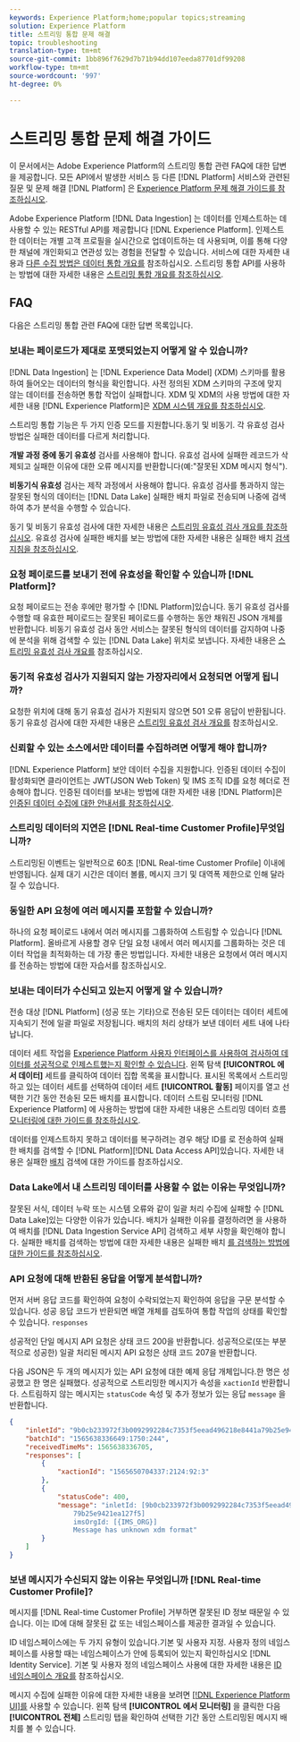 ```yaml
---
keywords: Experience Platform;home;popular topics;streaming
solution: Experience Platform
title: 스트리밍 통합 문제 해결
topic: troubleshooting
translation-type: tm+mt
source-git-commit: 1bb896f7629d7b71b94dd107eeda87701df99208
workflow-type: tm+mt
source-wordcount: '997'
ht-degree: 0%

---
```



# 스트리밍 통합 문제 해결 가이드

이 문서에서는 Adobe Experience Platform의 스트리밍 통합 관련 FAQ에 대한 답변을 제공합니다. 모든 API에서 발생한 서비스 등 다른 [!DNL Platform] 서비스와 관련된 질문 및 문제 해결 [!DNL Platform] 은 [Experience Platform 문제 해결 가이드를 참조하십시오](../../landing/troubleshooting.md).

Adobe Experience Platform [!DNL Data Ingestion] 는 데이터를 인제스트하는 데 사용할 수 있는 RESTful API를 제공합니다 [!DNL Experience Platform]. 인제스트한 데이터는 개별 고객 프로필을 실시간으로 업데이트하는 데 사용되며, 이를 통해 다양한 채널에 개인화되고 연관성 있는 경험을 전달할 수 있습니다. 서비스에 대한 자세한 내용과 [다른 수집 방법은 데이터 통합 개요를](../home.md) 참조하십시오. 스트리밍 통합 API를 사용하는 방법에 대한 자세한 내용은 [스트리밍 통합 개요를 참조하십시오](../streaming-ingestion/overview.md).

## FAQ

다음은 스트리밍 통합 관련 FAQ에 대한 답변 목록입니다.

### 보내는 페이로드가 제대로 포맷되었는지 어떻게 알 수 있습니까?

[!DNL Data Ingestion] 는 [!DNL Experience Data Model] (XDM) 스키마를 활용하여 들어오는 데이터의 형식을 확인합니다. 사전 정의된 XDM 스키마의 구조에 맞지 않는 데이터를 전송하면 통합 작업이 실패합니다. XDM 및 XDM의 사용 방법에 대한 자세한 내용 [!DNL Experience Platform]은 [XDM 시스템 개요를 참조하십시오](../../xdm/home.md).

스트리밍 통합 기능은 두 가지 인증 모드를 지원합니다.동기 및 비동기. 각 유효성 검사 방법은 실패한 데이터를 다르게 처리합니다.

**개발 과정 중에 동기 유효성** 검사를 사용해야 합니다. 유효성 검사에 실패한 레코드가 삭제되고 실패한 이유에 대한 오류 메시지를 반환합니다(예:&quot;잘못된 XDM 메시지 형식&quot;).

**비동기식 유효성** 검사는 제작 과정에서 사용해야 합니다. 유효성 검사를 통과하지 않는 잘못된 형식의 데이터는 [!DNL Data Lake] 실패한 배치 파일로 전송되며 나중에 검색하여 추가 분석을 수행할 수 있습니다.

동기 및 비동기 유효성 검사에 대한 자세한 내용은 [스트리밍 유효성 검사 개요를 참조하십시오](../quality/streaming-validation.md). 유효성 검사에 실패한 배치를 보는 방법에 대한 자세한 내용은 실패한 배치 [검색 지침을 참조하십시오](../quality/retrieve-failed-batches.md).

### 요청 페이로드를 보내기 전에 유효성을 확인할 수 있습니까 [!DNL Platform]?

요청 페이로드는 전송 후에만 평가할 수 [!DNL Platform]있습니다. 동기 유효성 검사를 수행할 때 유효한 페이로드는 잘못된 페이로드를 수행하는 동안 채워진 JSON 개체를 반환합니다. 비동기 유효성 검사 동안 서비스는 잘못된 형식의 데이터를 감지하여 나중에 분석을 위해 검색할 수 있는 [!DNL Data Lake] 위치로 보냅니다. 자세한 내용은 [스트리밍 유효성 검사 개요를](../quality/streaming-validation.md) 참조하십시오.

### 동기적 유효성 검사가 지원되지 않는 가장자리에서 요청되면 어떻게 됩니까?

요청한 위치에 대해 동기 유효성 검사가 지원되지 않으면 501 오류 응답이 반환됩니다. 동기 유효성 검사에 대한 자세한 내용은 [스트리밍 유효성 검사 개요를](../quality/streaming-validation.md) 참조하십시오.

### 신뢰할 수 있는 소스에서만 데이터를 수집하려면 어떻게 해야 합니까?

[!DNL Experience Platform] 보안 데이터 수집을 지원합니다. 인증된 데이터 수집이 활성화되면 클라이언트는 JWT(JSON Web Token) 및 IMS 조직 ID를 요청 헤더로 전송해야 합니다. 인증된 데이터를 보내는 방법에 대한 자세한 내용 [!DNL Platform]은 [인증된 데이터 수집에 대한 안내서를 참조하십시오](../tutorials/create-authenticated-streaming-connection.md).

### 스트리밍 데이터의 지연은 [!DNL Real-time Customer Profile]무엇입니까?

스트리밍된 이벤트는 일반적으로 60초 [!DNL Real-time Customer Profile] 이내에 반영됩니다. 실제 대기 시간은 데이터 볼륨, 메시지 크기 및 대역폭 제한으로 인해 달라질 수 있습니다.

### 동일한 API 요청에 여러 메시지를 포함할 수 있습니까?

하나의 요청 페이로드 내에서 여러 메시지를 그룹화하여 스트림할 수 있습니다 [!DNL Platform]. 올바르게 사용할 경우 단일 요청 내에서 여러 메시지를 그룹화하는 것은 데이터 작업을 최적화하는 데 가장 좋은 방법입니다. 자세한 내용은 요청에서 [](../tutorials/streaming-multiple-messages.md) 여러 메시지를 전송하는 방법에 대한 자습서를 참조하십시오.

### 보내는 데이터가 수신되고 있는지 어떻게 알 수 있습니까?

전송 대상 [!DNL Platform] (성공 또는 기타)으로 전송된 모든 데이터는 데이터 세트에 지속되기 전에 일괄 파일로 저장됩니다. 배치의 처리 상태가 보낸 데이터 세트 내에 나타납니다.

데이터 세트 작업을 [Experience Platform 사용자 인터페이스를 사용하여 검사하여 데이터를 성공적으로 인제스트했는지 확인할 수 있습니다](https://platform.adobe.com). 왼쪽 탐색 **[!UICONTROL 에서 데이터]** 세트를 클릭하여 데이터 집합 목록을 표시합니다. 표시된 목록에서 스트리밍하고 있는 데이터 세트를 선택하여 데이터 세트 **[!UICONTROL 활동]** 페이지를 열고 선택한 기간 동안 전송된 모든 배치를 표시합니다. 데이터 스트림 모니터링 [!DNL Experience Platform] 에 사용하는 방법에 대한 자세한 내용은 스트리밍 데이터 흐름 [모니터링에 대한 가이드를 참조하십시오](../quality/monitor-data-flows.md).

데이터를 인제스트하지 못하고 데이터를 복구하려는 경우 해당 ID를 로 전송하여 실패한 배치를 검색할 수 [!DNL Platform][!DNL Data Access API]있습니다. 자세한 내용은 실패한 [배치](../quality/retrieve-failed-batches.md) 검색에 대한 가이드를 참조하십시오.

### Data Lake에서 내 스트리밍 데이터를 사용할 수 없는 이유는 무엇입니까?

잘못된 서식, 데이터 누락 또는 시스템 오류와 같이 일괄 처리 수집에 실패할 수 [!DNL Data Lake]있는 다양한 이유가 있습니다. 배치가 실패한 이유를 결정하려면 을 사용하여 배치를 [!DNL Data Ingestion Service API] 검색하고 세부 사항을 확인해야 합니다. 실패한 배치를 검색하는 방법에 대한 자세한 내용은 실패한 배치 [를 검색하는 방법에 대한 가이드를 참조하십시오](../quality/retrieve-failed-batches.md).

### API 요청에 대해 반환된 응답을 어떻게 분석합니까?

먼저 서버 응답 코드를 확인하여 요청이 수락되었는지 확인하여 응답을 구문 분석할 수 있습니다. 성공 응답 코드가 반환되면 배열 개체를 검토하여 통합 작업의 상태를 확인할 수 있습니다. `responses`

성공적인 단일 메시지 API 요청은 상태 코드 200을 반환합니다. 성공적으로(또는 부분적으로 성공한) 일괄 처리된 메시지 API 요청은 상태 코드 207을 반환합니다.

다음 JSON은 두 개의 메시지가 있는 API 요청에 대한 예제 응답 개체입니다.한 명은 성공했고 한 명은 실패했다. 성공적으로 스트리밍한 메시지가 속성을 `xactionId` 반환합니다. 스트림하지 않는 메시지는 `statusCode` 속성 및 추가 정보가 있는 응답 `message` 을 반환합니다.

```JSON
{
    "inletId": "9b0cb233972f3b0092992284c7353f5eead496218e8441a79b25e9421ea127f5",
    "batchId": "1565638336649:1750:244",
    "receivedTimeMs": 1565638336705,
    "responses": [
        {
            "xactionId": "1565650704337:2124:92:3"
        },
        {
            "statusCode": 400,
            "message": "inletId: [9b0cb233972f3b0092992284c7353f5eead496218e8441a
                79b25e9421ea127f5] 
                imsOrgId: [{IMS_ORG}] 
                Message has unknown xdm format"
        }
    ]
}
```

### 보낸 메시지가 수신되지 않는 이유는 무엇입니까 [!DNL Real-time Customer Profile]?

메시지를 [!DNL Real-time Customer Profile] 거부하면 잘못된 ID 정보 때문일 수 있습니다. 이는 ID에 대해 잘못된 값 또는 네임스페이스를 제공한 결과일 수 있습니다.

ID 네임스페이스에는 두 가지 유형이 있습니다.기본 및 사용자 지정. 사용자 정의 네임스페이스를 사용할 때는 네임스페이스가 안에 등록되어 있는지 확인하십시오 [!DNL Identity Service]. 기본 및 사용자 정의 네임스페이스 사용에 대한 자세한 내용은 [ID 네임스페이스 개요를](../../identity-service/namespaces.md) 참조하십시오.

메시지 수집에 실패한 이유에 대한 자세한 내용을 보려면 [[!DNL Experience Platform UI]를](https://platform.adobe.com) 사용할 수 있습니다. 왼쪽 탐색 **[!UICONTROL 에서 모니터링]** 을 클릭한 다음 **[!UICONTROL 전체]** 스트리밍 탭을 확인하여 선택한 기간 동안 스트리밍된 메시지 배치를 볼 수 있습니다.
